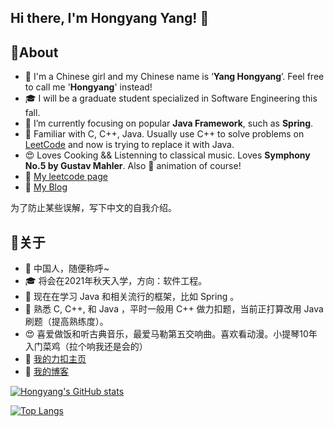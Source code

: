 ## Hi there, I'm Hongyang Yang! 👋

<!--

Here are some ideas to get you started:

- 🔭 I’m currently working on ...
- 🌱 I’m currently learning ...
- 👯 I’m looking to collaborate on ...
- 🤔 I’m looking for help with ...
- 💬 Ask me about ...
- 📫 How to reach me: ...
- 😄 Pronouns: ...
- ⚡ Fun fact: ...d
-->
## 🚀About
* 👩 I'm a Chinese girl and my Chinese name is ‘**Yang Hongyang**’. Feel free to call me '**Hongyang**' instead!
* 🎓 I will be a graduate student specialized in Software Engineering this fall.
* 👀 I’m currently focusing on popular **Java Framework**, such as **Spring**.
* 🌱 Familiar with C, C++, Java. Usually use C++ to solve problems on [LeetCode](https://leetcode.com/) and now is trying to replace it with Java.
* 😍 Loves Cooking && Listenning to classical music. Loves **Symphony No.5 by Gustav Mahler**. Also 💖 animation of course!
* 📒 [My leetcode page](https://leetcode-cn.com/u/xian-yu-zhi-wang/)
* 📓 [My Blog](http://sakuraame.top/)

为了防止某些误解，写下中文的自我介绍。

## 🚀关于
* 👩 中国人，随便称呼~ 
* 🎓 将会在2021年秋天入学，方向：软件工程。
* 👀 现在在学习 Java 和相关流行的框架，比如 Spring 。
* 🌱 熟悉 C, C++, 和 Java ，平时一般用 C++ 做力扣题，当前正打算改用 Java 刷题（提高熟练度）。
* 😍 喜爱做饭和听古典音乐，最爱马勒第五交响曲。喜欢看动漫。小提琴10年入门菜鸡（拉个响我还是会的）
* 📒 [我的力扣主页](https://leetcode-cn.com/u/xian-yu-zhi-wang/)
* 📓 [我的博客](https://yanghongyang.github.io/)

[![Hongyang's GitHub stats](https://github-readme-stats.vercel.app/api?username=yanghongyang&count_private=true&show_icons=true)](https://github.com/anuraghazra/github-readme-stats)

[![Top Langs](https://github-readme-stats.vercel.app/api/top-langs/?username=yanghongyang&layout=compact)](https://github.com/anuraghazra/github-readme-stats)
